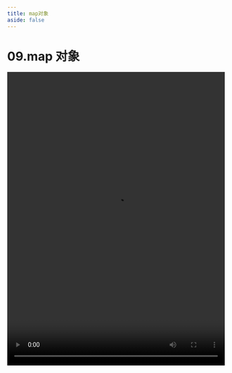 ```yaml
---
title: map对象
aside: false
---
```


# 09.map 对象

<video autoplay src="http://qn.chinavanes.com/sass/sass-09-map对象.mp4" controls controlsList="nodownload" width="100%" height="680"/>
